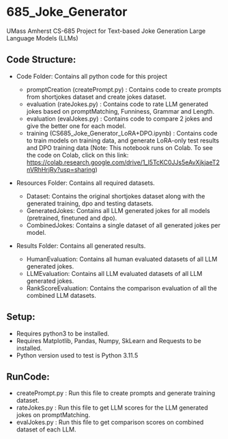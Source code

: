 # 685_Joke_Generator
UMass Amherst CS-685 Project for Text-based Joke Generation Large Language Models (LLMs)

## Code Structure:
- Code Folder: Contains all python code for this project
  - promptCreation (createPrompt.py) : Contains code to create prompts from shortjokes dataset and create jokes dataset.
  - evaluation (rateJokes.py) : Contains code to rate LLM generated jokes based on promptMatching, Funniness, Grammar and Length.
  - evaluation (evalJokes.py) : Contains code to compare 2 jokes and give the better one for each model.
  - training (CS685_Joke_Generator_LoRA+DPO.ipynb) : Contains code to train models on training data, and generate LoRA-only test results and DPO training data (Note: This notebook runs on Colab. To see the code on Colab, click on this link: https://colab.research.google.com/drive/1_l5TcKC0JJs5eAvXjkjaeT2nVRhHrjRy?usp=sharing)

- Resources Folder: Contains all required datasets.
  - Dataset: Contains the original shortjokes dataset along with the generated training, dpo and testing datasets.
  - GeneratedJokes: Contains all LLM generated jokes for all models (pretrained, finetuned and dpo).
  - CombinedJokes: Contains a single dataset of all generated jokes per model.
  
- Results Folder: Contains all generated results.
  - HumanEvaluation: Contains all human evaluated datasets of all LLM generated jokes.
  - LLMEvaluation: Contains all LLM evaluated datasets of all LLM generated jokes.
  - RankScoreEvaluation: Contains the comparison evaluation of all the combined LLM datasets.


## Setup:
- Requires python3 to be installed.
- Requires Matplotlib, Pandas, Numpy, SkLearn and Requests to be installed.
- Python version used to test is Python 3.11.5

## RunCode:
- createPrompt.py : Run this file to create prompts and generate training dataset.
- rateJokes.py : Run this file to get LLM scores for the LLM generated jokes on promptMatching.
- evalJokes.py : Run this file to get comparison scores on combined dataset of each LLM.

